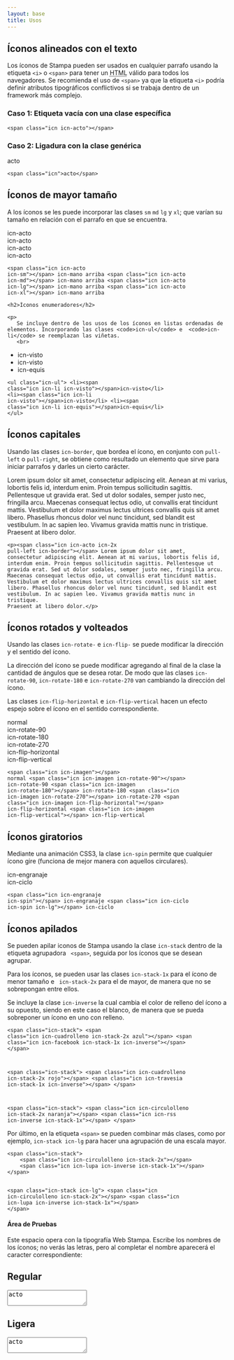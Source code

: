 ```yaml
---
layout: base
title: Usos
---
```

<div class='content'>

<h2>Íconos alineados con el texto </h2>

<p>Los íconos de Stampa pueden ser usados en cualquier parrafo usando la etiqueta <code>&lti&gt</code> o <code>&ltspan&gt</code> para tener un <acronym title='Hypertext Markup Language'>HTML</acronym> válido para todos los navegadores. Se recomienda el uso de <code>&ltspan&gt</code> ya que la etiqueta <code>&lti&gt</code> podría definir atributos tipográficos conflictivos si se trabaja dentro de un framework más complejo.</p>

<h3>Caso 1: Etiqueta vacía con una clase específica</h3>
<p class='ejemplo'><span class="icn icn-acto icn-lg"></span></p>
<code>&lt;span class=&quot;icn icn-acto&quot;&gt;&lt;/span&gt;</code>
<h3>Caso 2: Ligadura con la clase genérica</h3>
<p class='ejemplo'><span class="icn icn-lg">acto</span></p>
<code>&lt;span class=&quot;icn&quot;&gt;acto&lt;/span&gt;</code>


<h2>Íconos de mayor tamaño </h2>

<p>
    A los íconos se les puede incorporar las clases <code>sm</code> <code>md</code> <code>lg</code> y <code>xl</code>; que varían su tamaño en relación con el parrafo en que se encuentra. 
    <br>
</p>

<p>
<span class="icn icn-acto icn-sm"></span> icn-acto <br>
<span class="icn icn-acto icn-md"></span> icn-acto <br>
<span class="icn icn-acto icn-lg"></span> icn-acto <br>
<span class="icn icn-acto icn-xl"></span> icn-acto 
</p>

<code class='bloque'>&lt;span class=&quot;icn icn-acto icn-sm&quot;&gt;&lt;/span&gt; icn-mano arriba
&lt;span class=&quot;icn icn-acto icn-md&quot;&gt;&lt;/span&gt; icn-mano arriba
&lt;span class=&quot;icn icn-acto icn-lg&quot;&gt;&lt;/span&gt; icn-mano arriba
&lt;span class=&quot;icn icn-acto icn-xl&quot;&gt;&lt;/span&gt; icn-mano arriba 
</code>

    <h2>Íconos enumeradores</h2>

    <p>
       Se incluye dentro de los usos de los íconos en listas ordenadas de elementos. Incorporando las clases <code>icn-ul</code> e  <code>icn-li</code> se reemplazan las viñetas.
       <br>
   </p>

<ul class="icn-ul">
    <li><span class="icn icn-li icn-visto"></span>icn-visto</li>
    <li><span class="icn icn-li icn-visto"></span>icn-visto</li>
    <li><span class="icn icn-li icn-equis"></span>icn-equis</li>
</ul>

<code class='bloque'>&lt;ul class=&quot;icn-ul&quot;&gt;
    &lt;li&gt;&lt;span class=&quot;icn icn-li icn-visto&quot;&gt;&lt;/span&gt;icn-visto&lt;/li&gt;
    &lt;li&gt;&lt;span class=&quot;icn icn-li icn-visto&quot;&gt;&lt;/span&gt;icn-visto&lt;/li&gt;
    &lt;li&gt;&lt;span class=&quot;icn icn-li icn-equis&quot;&gt;&lt;/span&gt;icn-equis&lt;/li&gt;
&lt;/ul&gt;</code>

<h2>Íconos capitales</h2>

<p>Usando las clases <code>icn-border</code>, que bordea el ícono, en conjunto con <code>pull-left</code> o <code>pull-right</code>, se obtiene como resultado un elemento que sirve para iniciar parrafos y darles un cierto carácter.</p>

<p><span class="icn icn-acto icn-2x pull-left icn-border"></span>Lorem ipsum dolor sit amet, consectetur adipiscing elit. Aenean at mi varius, lobortis felis id, interdum enim. Proin tempus sollicitudin sagittis. Pellentesque ut gravida erat. Sed ut dolor sodales, semper justo nec, fringilla arcu. Maecenas consequat lectus odio, ut convallis erat tincidunt mattis. Vestibulum et dolor maximus lectus ultrices convallis quis sit amet libero. Phasellus rhoncus dolor vel nunc tincidunt, sed blandit est vestibulum. In ac sapien leo. Vivamus gravida mattis nunc in tristique. Praesent at libero dolor.</p>

<code class='bloque'>&lt;p&gt;&lt;span class=&quot;icn icn-acto icn-2x pull-left icn-border&quot;&gt;&lt;/span&gt;
Lorem ipsum dolor sit amet, consectetur adipiscing elit. Aenean at mi varius, 
lobortis felis id, interdum enim. Proin tempus sollicitudin sagittis. 
Pellentesque ut gravida erat. Sed ut dolor sodales, semper justo nec, 
fringilla arcu. Maecenas consequat lectus odio, ut convallis erat tincidunt mattis. 
Vestibulum et dolor maximus lectus ultrices convallis quis sit amet libero. 
Phasellus rhoncus dolor vel nunc tincidunt, sed blandit est vestibulum. In ac sapien leo. 
Vivamus gravida mattis nunc in tristique. Praesent at libero dolor.&lt;/p&gt;</code>

<h2>Íconos rotados y volteados</h2>

<p>Usando las clases <code>icn-rotate-</code> e <code>icn-flip-</code> se puede modificar la dirección y el sentido del ícono.</p>

<p>La dirección del ícono se puede modificar agregando al final de la clase la cantidad de ángulos que se desea rotar. De modo que las clases <code>icn-rotate-90</code>, <code>icn-rotate-180</code> e <code>icn-rotate-270</code> van cambiando la dirección del ícono.</p>
    
<p>Las clases <code>icn-flip-horizontal</code> e <code>icn-flip-vertical</code> hacen un efecto espejo sobre el ícono en el sentido correspondiente.</p>

<p>
<span class="icn icn-imagen"></span> normal <br>
<span class="icn icn-imagen icn-rotate-90"></span> icn-rotate-90 <br>
<span class="icn icn-imagen icn-rotate-180"></span> icn-rotate-180 <br>
<span class="icn icn-imagen icn-rotate-270"></span> icn-rotate-270 <br>
<span class="icn icn-imagen icn-flip-horizontal"></span> icn-flip-horizontal <br>
<span class="icn icn-imagen icn-flip-vertical"></span>  icn-flip-vertical 
</p>

<code class='bloque'>&lt;span class=&quot;icn icn-imagen&quot;&gt;&lt;/span&gt; normal
&lt;span class=&quot;icn icn-imagen icn-rotate-90&quot;&gt;&lt;/span&gt; icn-rotate-90
&lt;span class=&quot;icn icn-imagen icn-rotate-180&quot;&gt;&lt;/span&gt; icn-rotate-180
&lt;span class=&quot;icn icn-imagen icn-rotate-270&quot;&gt;&lt;/span&gt; icn-rotate-270
&lt;span class=&quot;icn icn-imagen icn-flip-horizontal&quot;&gt;&lt;/span&gt; icn-flip-horizontal
&lt;span class=&quot;icn icn-imagen icn-flip-vertical&quot;&gt;&lt;/span&gt;  icn-flip-vertical</code>

<h2>Íconos giratorios</h2>

<p>
    Mediante una animación CSS3, la clase <code>icn-spin</code> permite que cualquier ícono gire (funciona de mejor manera con aquellos circulares).
    <br>
</p>


<p class='ejemplo'>
    <span class="icn icn-engranaje icn-spin"></span> icn-engranaje <br>
    <span class="icn icn-ciclo icn-spin icn-lg"></span> icn-ciclo
</p>

<code class='bloque'>&lt;span class=&quot;icn icn-engranaje icn-spin&quot;&gt;&lt;/span&gt; icn-engranaje
&lt;span class=&quot;icn icn-ciclo icn-spin icn-lg&quot;&gt;&lt;/span&gt; icn-ciclo</code>

<h2>Íconos apilados</h2>

<p>Se pueden apilar iconos de Stampa usando la clase <code>icn-stack</code> dentro de la etiqueta agrupadora <code> &ltspan&gt</code>, seguida por los íconos que se desean agrupar.</p>
<p>Para los íconos, se pueden usar las clases <code>icn-stack-1x</code> para el ícono de menor tamaño e <code> icn-stack-2x</code> para el de mayor, de manera que no se sobrepongan entre ellos.</p>
<p>Se incluye la clase <code>icn-inverse</code> la cual cambia el color de relleno del ícono a su opuesto, siendo en este caso el blanco, de manera que se pueda sobreponer un ícono en uno con relleno.</p>

<p>
<span class="icn-stack">
    <span class="icn icn-cuadrolleno icn-stack-2x azul"></span>
    <span class="icn icn-facebook icn-stack-1x icn-inverse"></span>
</span>

<span class="icn-stack">
    <span class="icn icn-cuadrolleno icn-stack-2x rojo"></span>
    <span class="icn icn-travesia icn-stack-1x icn-inverse"></span>
</span>

<span class="icn-stack">
    <span class="icn icn-circulolleno icn-stack-2x naranja"></span>
    <span class="icn icn-rss  icn-inverse icn-stack-1x"></span>
</span>
</p>

<code class='bloque'>&lt;span class=&quot;icn-stack&quot;&gt;
    &lt;span class=&quot;icn icn-cuadrolleno icn-stack-2x azul&quot;&gt;&lt;/span&gt;
    &lt;span class=&quot;icn icn-facebook icn-stack-1x icn-inverse&quot;&gt;&lt;/span&gt;
&lt;/span&gt;

&lt;span class=&quot;icn-stack&quot;&gt;
    &lt;span class=&quot;icn icn-cuadrolleno icn-stack-2x rojo&quot;&gt;&lt;/span&gt;
    &lt;span class=&quot;icn icn-travesia icn-stack-1x icn-inverse&quot;&gt;&lt;/span&gt;
&lt;/span&gt;

&lt;span class=&quot;icn-stack&quot;&gt;
    &lt;span class=&quot;icn icn-circulolleno icn-stack-2x naranja&quot;&gt;&lt;/span&gt;
    &lt;span class=&quot;icn icn-rss  icn-inverse icn-stack-1x&quot;&gt;&lt;/span&gt;
&lt;/span&gt;</code>

<p>Por último, en la etiqueta <code>&ltspan&gt</code> se pueden combinar más clases, como por ejemplo, <code>icn-stack icn-lg</code> para hacer una agrupación de una escala mayor.</p>

<p>
<span class="icn-stack">
    <span class="icn icn-circulolleno icn-stack-2x"></span>
    <span class="icn icn-lupa icn-inverse icn-stack-1x"></span>
</span>

<span class="icn-stack icn-lg">
    <span class="icn icn-circulolleno icn-stack-2x"></span>
    <span class="icn icn-lupa icn-inverse icn-stack-1x"></span>
</span>
</p>
<code class='bloque'>&lt;span class=&quot;icn-stack&quot;&gt;
    &lt;span class=&quot;icn icn-circulolleno icn-stack-2x&quot;&gt;&lt;/span&gt;
    &lt;span class=&quot;icn icn-lupa icn-inverse icn-stack-1x&quot;&gt;&lt;/span&gt;
&lt;/span&gt;

&lt;span class=&quot;icn-stack icn-lg&quot;&gt;
    &lt;span class=&quot;icn icn-circulolleno icn-stack-2x&quot;&gt;&lt;/span&gt;
    &lt;span class=&quot;icn icn-lupa icn-inverse icn-stack-1x&quot;&gt;&lt;/span&gt;
&lt;/span&gt;</code>
<h4>Área de Pruebas</h4>
<p>Este espacio opera con la tipografía Web Stampa. Escribe los nombres de los íconos; no verás las letras, pero al completar el nombre aparecerá el caracter correspondiente:</p>
<h2>Regular</h2>
<textarea class='icn icn-xl w100'>acto</textarea>
<h2>Ligera</h2>
<textarea class='icn icn-light icn-xl w100'>acto</textarea>
</div>
